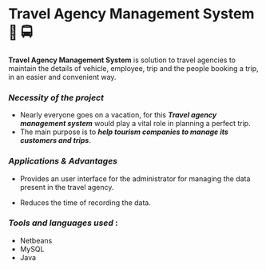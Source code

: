 # **Travel Agency Management System** :blue_car: :oncoming_bus:

 **Travel Agency Management System** is solution to travel agencies to maintain the details of vehicle, employee, trip and the people booking a trip, in an easier and convenient way.


### ***Necessity of the project***

- Nearly everyone goes on a vacation, for this ***Travel agency management system*** would play a vital role in planning a perfect trip.
- The main purpose is to ***help tourism companies to manage its customers and trips***.


 ### ***Applications & Advantages***

 - Provides an user interface for the administrator for managing the data present in the  travel agency.

 - Reduces the time of recording the data.
 
### ***Tools and languages used*** :

- Netbeans 
- MySQL
- Java





